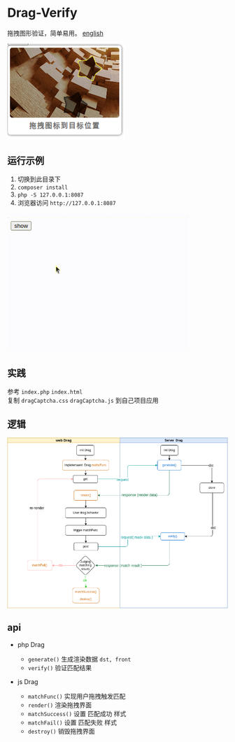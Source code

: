 # Drag-Verify

拖拽图形验证，简单易用。 [english](./README-en.md)

![show](./docs/drag-zh.png)

## 运行示例

1. 切换到此目录下
2. `composer install`
3. `php -S 127.0.0.1:8087`
4. 浏览器访问 `http://127.0.0.1:8087`

![示例](./docs/drag-zh.gif)

## 实践

参考 `index.php` `index.html`\
复制 `dragCaptcha.css` `dragCaptcha.js` 到自己项目应用

## 逻辑

![逻辑图](./docs/logic.png)

## api

- php Drag
  - `generate()` 生成渲染数据 `dst, front`
  - `verify()` 验证匹配结果

- js Drag
  - `matchFunc()` 实现用户拖拽触发匹配
  - `render()` 渲染拖拽界面
  - `matchSuccess()` 设置 匹配成功 样式
  - `matchFail()` 设置 匹配失败 样式
  - `destroy()`  销毁拖拽界面
